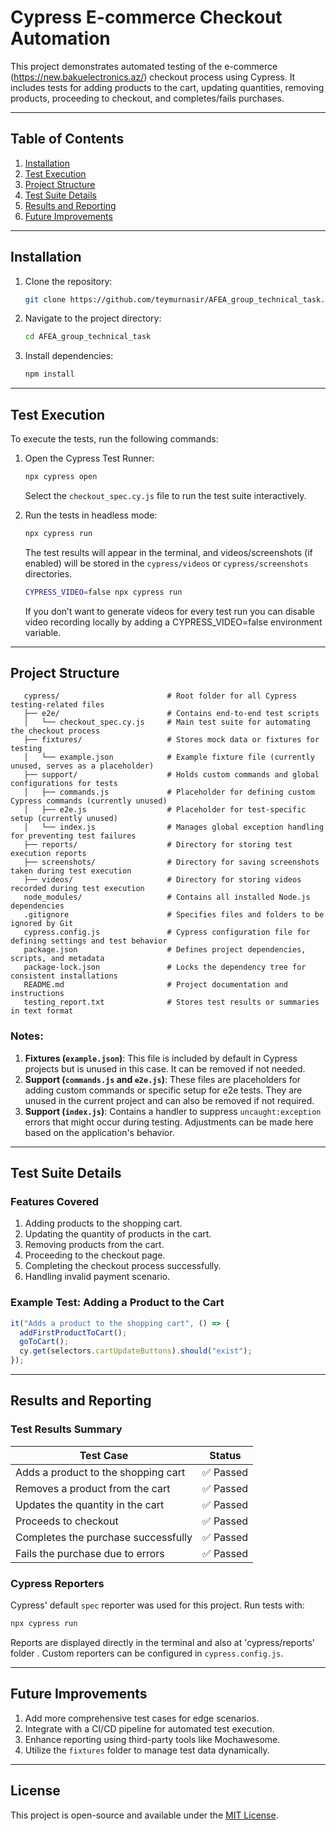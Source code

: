 # Cypress E-commerce Checkout Automation

This project demonstrates automated testing of the e-commerce (https://new.bakuelectronics.az/) checkout process using Cypress. It includes tests for adding products to the cart, updating quantities, removing products, proceeding to checkout, and completes/fails purchases.

---

## Table of Contents

1. [Installation](#installation)
2. [Test Execution](#test-execution)
3. [Project Structure](#project-structure)
4. [Test Suite Details](#test-suite-details)
5. [Results and Reporting](#results-and-reporting)
6. [Future Improvements](#future-improvements)

---

## Installation

1. Clone the repository:

   ```bash
   git clone https://github.com/teymurnasir/AFEA_group_technical_task.git
   ```

2. Navigate to the project directory:

   ```bash
   cd AFEA_group_technical_task
   ```

3. Install dependencies:

   ```bash
   npm install
   ```

---

## Test Execution

To execute the tests, run the following commands:

1. Open the Cypress Test Runner:

   ```bash
   npx cypress open
   ```

   Select the `checkout_spec.cy.js` file to run the test suite interactively.

2. Run the tests in headless mode:

   ```bash
   npx cypress run
   ```

   The test results will appear in the terminal, and videos/screenshots (if enabled) will be stored in the `cypress/videos` or `cypress/screenshots` directories.

   ```bash
   CYPRESS_VIDEO=false npx cypress run
   ```

   If you don’t want to generate videos for every test run you can disable video recording locally by adding a CYPRESS_VIDEO=false environment variable.

---

## Project Structure

```
   cypress/                        # Root folder for all Cypress testing-related files
   ├── e2e/                        # Contains end-to-end test scripts
   │   └── checkout_spec.cy.js     # Main test suite for automating the checkout process
   ├── fixtures/                   # Stores mock data or fixtures for testing
   │   └── example.json            # Example fixture file (currently unused, serves as a placeholder)
   ├── support/                    # Holds custom commands and global configurations for tests
   │   ├── commands.js             # Placeholder for defining custom Cypress commands (currently unused)
   │   ├── e2e.js                  # Placeholder for test-specific setup (currently unused)
   │   └── index.js                # Manages global exception handling for preventing test failures
   ├── reports/                    # Directory for storing test execution reports
   ├── screenshots/                # Directory for saving screenshots taken during test execution
   ├── videos/                     # Directory for storing videos recorded during test execution
   node_modules/                   # Contains all installed Node.js dependencies
   .gitignore                      # Specifies files and folders to be ignored by Git
   cypress.config.js               # Cypress configuration file for defining settings and test behavior
   package.json                    # Defines project dependencies, scripts, and metadata
   package-lock.json               # Locks the dependency tree for consistent installations
   README.md                       # Project documentation and instructions
   testing_report.txt              # Stores test results or summaries in text format

```

### Notes:

1. **Fixtures (`example.json`)**: This file is included by default in Cypress projects but is unused in this case. It can be removed if not needed.
2. **Support (`commands.js` and `e2e.js`)**: These files are placeholders for adding custom commands or specific setup for e2e tests. They are unused in the current project and can also be removed if not required.
3. **Support (`index.js`)**: Contains a handler to suppress `uncaught:exception` errors that might occur during testing. Adjustments can be made here based on the application's behavior.

---

## Test Suite Details

### Features Covered

1. Adding products to the shopping cart.
2. Updating the quantity of products in the cart.
3. Removing products from the cart.
4. Proceeding to the checkout page.
5. Completing the checkout process successfully.
6. Handling invalid payment scenario.

### Example Test: Adding a Product to the Cart

```javascript
it("Adds a product to the shopping cart", () => {
  addFirstProductToCart();
  goToCart();
  cy.get(selectors.cartUpdateButtons).should("exist");
});
```

---

## Results and Reporting

### Test Results Summary

| Test Case                           | Status    |
| ----------------------------------- | --------- |
| Adds a product to the shopping cart | ✅ Passed |
| Removes a product from the cart     | ✅ Passed |
| Updates the quantity in the cart    | ✅ Passed |
| Proceeds to checkout                | ✅ Passed |
| Completes the purchase successfully | ✅ Passed |
| Fails the purchase due to errors    | ✅ Passed |

### Cypress Reporters

Cypress' default `spec` reporter was used for this project. Run tests with:

```bash
npx cypress run
```

Reports are displayed directly in the terminal and also at 'cypress/reports' folder .
Custom reporters can be configured in `cypress.config.js`.

---

## Future Improvements

1. Add more comprehensive test cases for edge scenarios.
2. Integrate with a CI/CD pipeline for automated test execution.
3. Enhance reporting using third-party tools like Mochawesome.
4. Utilize the `fixtures` folder to manage test data dynamically.

---

## License

This project is open-source and available under the [MIT License](LICENSE).
